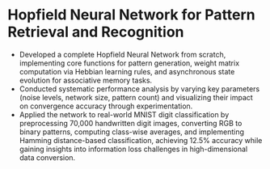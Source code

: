 # Hopfield Neural Network for Pattern Retrieval and Recognition

- Developed a complete Hopfield Neural Network from scratch, implementing core functions for pattern generation, weight matrix computation via Hebbian learning rules, and asynchronous state evolution for associative memory tasks.  
- Conducted systematic performance analysis by varying key parameters (noise levels, network size, pattern count) and visualizing their impact on convergence accuracy through experimentation.  
- Applied the network to real-world MNIST digit classification by preprocessing 70,000 handwritten digit images, converting RGB to binary patterns, computing class-wise averages, and implementing Hamming distance-based classification, achieving 12.5% accuracy while gaining insights into information loss challenges in high-dimensional data conversion.
